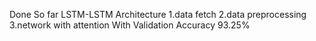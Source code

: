 Done So far LSTM-LSTM Architecture
1.data fetch
2.data preprocessing
3.network with attention
With Validation Accuracy 93.25%